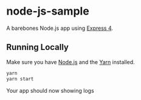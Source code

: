 # node-js-sample

A barebones Node.js app using [Express 4](http://expressjs.com/).

## Running Locally

Make sure you have [Node.js](http://nodejs.org/) and the [Yarn](https://yarnpkg.com/) installed.

```sh
yarn
yarn start
```

Your app should now showing logs